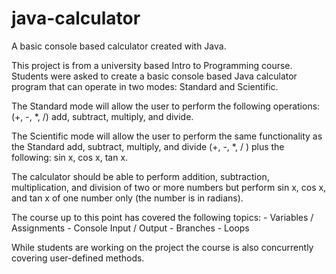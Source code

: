 # java-calculator
A basic console based calculator created with Java.

This project is from a university based Intro to Programming course. Students
were asked to create a basic console based Java calculator program that can 
operate in two modes: Standard and Scientific. 

The Standard mode will allow the user to perform the following operations: 
(+, -, *, /) add, subtract, multiply, and divide.

The Scientific mode will allow the user to perform the same functionality as the
Standard add, subtract, multiply, and divide (+, -, *, / ) plus the following: 
sin x, cos x, tan x.

The calculator should be able to perform addition, subtraction, multiplication,
and division of two or more numbers but perform sin x, cos x, and tan x of one 
number only (the number is in radians).

The course up to this point has covered the following topics:
    - Variables / Assignments
    - Console Input / Output
    - Branches
    - Loops

While students are working on the project the course is also concurrently 
covering user-defined methods.
